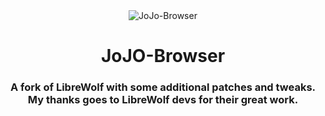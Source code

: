 <div align="center">

<img width="" src="JoJo.pngh" alt="JoJo-Browser" align="center">

# JoJO-Browser

### A fork of LibreWolf with some additional patches and tweaks. My thanks goes to LibreWolf devs for their great work.

<div align="left">



